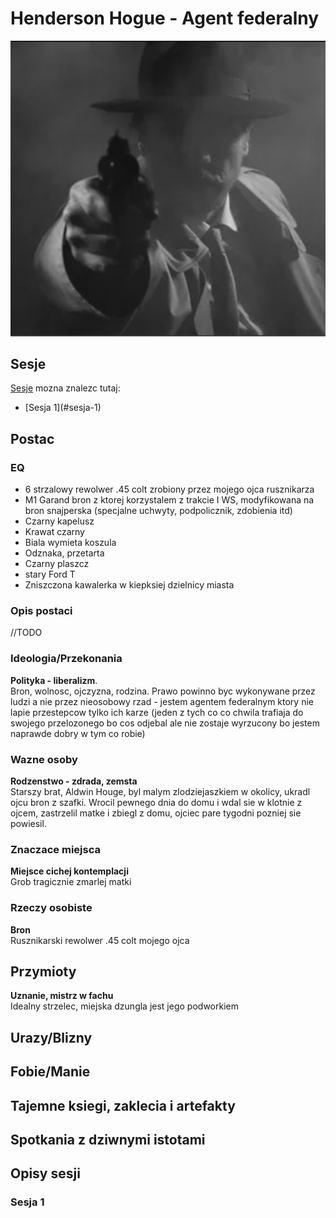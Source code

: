 # Henderson Hogue - Agent federalny
<img src="./federal_agent_noir.png">

## Sesje
[Sesje](#opisy-sesji) mozna znalezc tutaj:
<ul>
	<li>[Sesja 1](#sesja-1)</li>
</ul>

## Postac

### EQ

<ul>
	<li>6 strzalowy rewolwer .45 colt zrobiony przez mojego ojca rusznikarza</li>
	<li>M1 Garand bron z ktorej korzystalem z trakcie I WS, modyfikowana na bron snajperska (specjalne uchwyty, podpolicznik, zdobienia itd)</li>
	<li>Czarny kapelusz</li>
	<li>Krawat czarny</li>
	<li>Biala wymieta koszula</li>
	<li>Odznaka, przetarta</li>
	<li>Czarny plaszcz</li>
	<li>stary Ford T</li>
	<li>Zniszczona kawalerka w kiepksiej dzielnicy miasta</li>
</ul>

### Opis postaci

//TODO

### Ideologia/Przekonania

<b>Polityka - liberalizm</b>.<br>
Bron, wolnosc, ojczyzna, rodzina. Prawo powinno byc wykonywane przez ludzi a nie przez nieosobowy rzad - jestem agentem federalnym ktory nie lapie przestepcow tylko ich karze (jeden z tych co co chwila trafiaja do swojego przelozonego bo cos odjebal ale nie zostaje wyrzucony bo jestem naprawde dobry w tym co robie)

### Wazne osoby

<b>Rodzenstwo - zdrada, zemsta</b><br>
Starszy brat, Aldwin Houge, byl malym zlodziejaszkiem w okolicy, ukradl ojcu bron z szafki. Wrocil pewnego dnia do domu i wdal sie w klotnie z ojcem, zastrzelil matke i zbiegl z domu, ojciec pare tygodni pozniej sie powiesil.

### Znaczace miejsca

<b>Miejsce cichej kontemplacji</b><br>
Grob tragicznie zmarlej matki

### Rzeczy osobiste

<b>Bron</b><br>
Rusznikarski rewolwer .45 colt mojego ojca

## Przymioty

<b>Uznanie, mistrz w fachu</b><br>
Idealny strzelec, miejska dzungla jest jego podworkiem

## Urazy/Blizny

## Fobie/Manie

## Tajemne ksiegi, zaklecia i artefakty

## Spotkania z dziwnymi istotami

## Opisy sesji

### Sesja 1